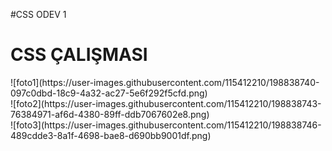 #CSS ODEV 1
<h1> CSS ÇALIŞMASI </H1>
![foto1](https://user-images.githubusercontent.com/115412210/198838740-097c0dbd-18c9-4a32-ac27-5e6f292f5cfd.png)
<br>
![foto2](https://user-images.githubusercontent.com/115412210/198838743-76384971-af6d-4380-89ff-ddb7067602e8.png)
<br>
![foto3](https://user-images.githubusercontent.com/115412210/198838746-489cdde3-8a1f-4698-bae8-d690bb9001df.png)
